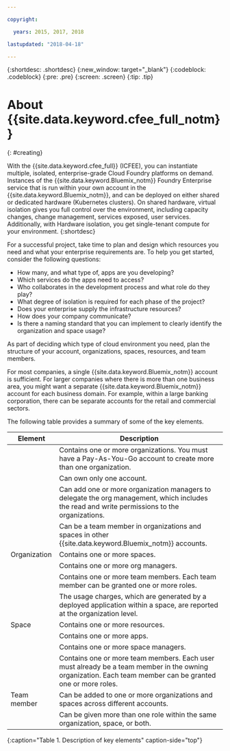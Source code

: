 ```yaml
---

copyright:

  years: 2015, 2017, 2018

lastupdated: "2018-04-18"

---
```


{:shortdesc: .shortdesc}
{:new_window: target="_blank"}
{:codeblock: .codeblock}
{:pre: .pre}
{:screen: .screen}
{:tip: .tip}

# About {{site.data.keyword.cfee_full_notm}}
{: #creating}

With the {{site.data.keyword.cfee_full}} (ICFEE), you can instantiate multiple, isolated, enterprise-grade Cloud Foundry platforms on demand. Instances of the {{site.data.keyword.Bluemix_notm}} Foundry Enterprise service that is run within your own account in the {{site.data.keyword.Bluemix_notm}}, and can be deployed on either shared or dedicated hardware (Kubernetes clusters). On shared hardware, virtual isolation gives you full control over the environment, including capacity changes, change management, services exposed, user services. Additionally, with Hardware isolation, you get single-tenant compute for your environment.
{:shortdesc}

For a successful project, take time to plan and design which resources you need and what your enterprise requirements are. To help you get started, consider the following questions:

* How many, and what type of, apps are you developing?
* Which services do the apps need to access?
* Who collaborates in the development process and what role do they play?
* What degree of isolation is required for each phase of the project?
* Does your enterprise supply the infrastructure resources?
* How does your company communicate?
* Is there a naming standard that you can implement to clearly identify the organization and space usage?

As part of deciding which type of cloud environment you need, plan the structure of your account, organizations, spaces, resources, and team members.

For most companies, a single {{site.data.keyword.Bluemix_notm}} account is sufficient. For larger companies where there is more than one business area, you might want a separate {{site.data.keyword.Bluemix_notm}} account for each business domain. For example, within a large banking corporation, there can be separate accounts for the retail and commercial sectors.

The following table provides a summary of some of the key elements.

| Element   | Description |
|-----------|---------------|
|| Contains one or more organizations. You must have a Pay-As-You-Go account to create more than one organization. |
|| Can own only one account. |
|| Can add one or more organization managers to delegate the org management, which includes the read and write permissions to the organizations. |
|| Can be a team member in organizations and spaces in other {{site.data.keyword.Bluemix_notm}} accounts. |
| Organization   | Contains one or more spaces. |
|| Contains one or more org managers. |
|| Contains one or more team members. Each team member can be granted one or more roles. |
|| The usage charges, which are generated by a deployed application within a space, are reported at the organization level. |
| Space   | Contains one or more resources. |
|| Contains one or more apps. |
|| Contains one or more space managers. |
|| Contains one or more team members. Each user must already be a team member in the owning organization. Each team member can be granted one or more roles. |
| Team member   | Can be added to one or more organizations and spaces across different accounts. |
|| Can be given more than one role within the same organization, space, or both. |
{:caption="Table 1. Description of key elements" caption-side="top"}

